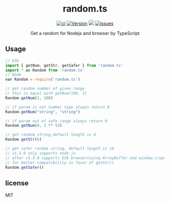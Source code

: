<h1 align="center">random.ts</h1>

<p align="center">
    <a href="https://www.travis-ci.org/isLishude/random.ts"><img src="https://www.travis-ci.org/isLishude/random.ts.svg?branch=master" alt="ci"></a>
    <a href="https://www.npmjs.com/package/random.ts"><img src="https://img.shields.io/npm/v/random.ts.svg" alt="Version"></a>
    <a href="https://codecov.io/gh/isLishude/random.ts"><img src="https://codecov.io/gh/isLishude/random.ts/branch/master/graph/badge.svg" /></a>
    <a href="https://github.com/isLishude/random.ts/issues"><img src="https://img.shields.io/github/issues/islishude/random.ts.svg" alt="issues"></a>
    <br/>
</p>


<p align="center">Get a random for Nodejs and browser by TypeScript</p>

## Usage

```js
// ES6
import { getNum, getStr, getSafer } from 'random.ts'
import * as Random from 'random.ts'
// Node
var Random = require('random.ts')

// get random number of given range
// this is equal with getNum(100, 2)
Random.getNum(2, 100)

// if param is not number type always return 0
Random.getNum("string", "string")

// if param out of safe range always return 0
Random.getNum(0, 2 ** 53)

// get random string,default length is 6
Random.getStr(6)

// get safer random string, default length is 16
// v1.3.0 only supports node.js
// after v1.3.0 supports ES6 browser(using ArrayBuffer and window.crypto)
// for better compatibility in favor of getStr()
Random.getSafer()
```

## license
MIT